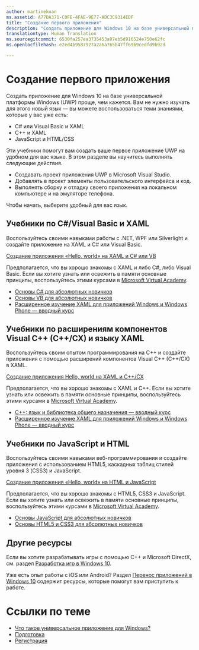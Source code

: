 ```yaml
---
author: martinekuan
ms.assetid: A77DA371-C0FE-4FAE-9E77-ADC3C9314EDF
title: "Создание первого приложения"
description: "Создать приложение для Windows 10 на базе универсальной платформы Windows (UWP) проще, чем кажется."
translationtype: Human Translation
ms.sourcegitcommit: 6530fa257ea3735453a97eb5d916524e750e62fc
ms.openlocfilehash: e2ed4b9587927a2a6a765b47ff69b9cedfd9b92d

---
```

# Создание первого приложения

Создать приложение для Windows 10 на базе универсальной платформы Windows (UWP) проще, чем кажется. Вам не нужно изучать для этого новый язык — вы можете воспользоваться теми знаниями, которые у вас уже есть:

-   C# или Visual Basic и XAML
-   C++ и XAML
-   JavaScript и HTML/CSS

Эти учебники помогут вам создать ваше первое приложение UWP на удобном для вас языке. В этом разделе вы научитесь выполнять следующие действия.

-   Создавать проект приложения UWP в Microsoft Visual Studio.
-   Добавлять в проект элементы пользовательского интерфейса и код.
-   Выполнять сборку и отладку своего приложения на локальном компьютере и на эмуляторе телефона.

Чтобы начать, выберите удобный для вас язык.

## Учебники по C#/Visual Basic и XAML

Воспользуйтесь своими навыками работы с .NET, WPF или Silverlight и создайте приложение на XAML и C# или Visual Basic.

[Создание приложения «Hello, world» на XAML и C# или VB](create-a-hello-world-app-xaml-universal.md)

Предполагается, что вы хорошо знакомы с XAML и либо C#, либо Visual Basic. Если вы хотите узнать или освежить в памяти основные принципы, воспользуйтесь этими курсами в [Microsoft Virtual Academy](http://www.microsoftvirtualacademy.com/).

-   [Основы C# для абсолютных новичков](http://www.microsoftvirtualacademy.com/training-courses/c-fundamentals-for-absolute-beginners)
-   [Основы VB для абсолютных новичков](http://www.microsoftvirtualacademy.com/training-courses/vb-fundamentals-for-absolute-beginners)
-   [Расширенное изучение XAML для приложений Windows и Windows Phone — вводный курс](http://www.microsoftvirtualacademy.com/training-courses/xaml-deep-dive-for-windows-windows-phone-apps-jump-start)

## Учебники по расширениям компонентов Visual C++ (C++/CX) и языку XAML

Воспользуйтесь своим опытом программирования на С++ и создайте приложения с помощью расширений компонентов Visual C++ (C++/CX) в XAML.

[Создание приложения Hello, world на XAML и C++/CX](create-a-basic-windows-10-app-in-cpp.md)

Предполагается, что вы хорошо знакомы с XAML и C++. Если вы хотите узнать или освежить в памяти основные принципы, воспользуйтесь этими курсами в [Microsoft Virtual Academy](http://go.microsoft.com/fwlink/p/?LinkID=389916).

-   [C++: язык и библиотека общего назначения — вводный курс](http://www.microsoftvirtualacademy.com/training-courses/c-a-general-purpose-language-and-library-jump-start)
-   [Расширенное изучение XAML для приложений Windows и Windows Phone — вводный курс](http://www.microsoftvirtualacademy.com/training-courses/xaml-deep-dive-for-windows-windows-phone-apps-jump-start)

## Учебники по JavaScript и HTML

Воспользуйтесь своими навыками веб-программирования и создайте приложения с использованием HTML5, каскадных таблиц стилей уровня 3 (CSS3) и JavaScript.

[Создание приложения «Hello, world» на HTML и JavaScript](create-a-hello-world-app-js-universal.md)

Предполагается, что вы хорошо знакомы с HTML5, CSS3 и JavaScript. Если вы хотите узнать или освежить в памяти основные принципы, воспользуйтесь этими курсами в [Microsoft Virtual Academy](http://go.microsoft.com/fwlink/p/?LinkID=389916).

-   [Основы JavaScript для абсолютных новичков](http://www.microsoftvirtualacademy.com/training-courses/javascript-fundamentals-for-absolute-beginners)
-   [Основы HTML5 и CSS3 для абсолютных новичков](http://www.microsoftvirtualacademy.com/training-courses/html5-css3-fundamentals-development-for-absolute-beginners)

## Другие ресурсы

Если вы хотите разрабатывать игры с помощью C++ и Microsoft DirectX, см. раздел [Разработка игр в Windows 10](https://dev.windows.com/games).

Уже есть опыт работы с iOS или Android? Раздел [Перенос приложений в Windows 10](https://msdn.microsoft.com/library/windows/apps/Mt238321) содержит ресурсы, которые помогут вам приступить к работе.

# Ссылки по теме

* [Что такое универсальное приложение для Windows?](whats-a-uwp.md)
* [Подготовка](get-set-up.md)
* [Регистрация](sign-up.md)
 




<!--HONumber=Jun16_HO4-->


